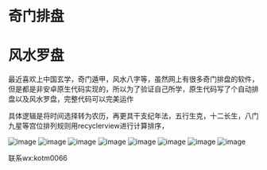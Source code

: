 
# 奇门排盘
# 风水罗盘

最近喜欢上中国玄学，奇门遁甲，风水八字等，虽然网上有很多奇门排盘的软件，但是都是非安卓原生代码实现的，所以为了验证自己所学，原生代码写了个自动排盘以及风水罗盘，完整代码可以完美运作


具体逻辑是将时间选择转为农历，再更具干支纪年法，五行生克，十二长生，八门九星等宫位排列规则用recyclerview进行计算排序，

![image](https://github.com/MartingKing/xuanxueapp/blob/master/images/1.jpg)
![image](https://github.com/MartingKing/xuanxueapp/blob/master/images/2.jpg)
![image](https://github.com/MartingKing/xuanxueapp/blob/master/images/3.jpg)
![image](https://github.com/MartingKing/xuanxueapp/blob/master/images/4.jpg)
![image](https://github.com/MartingKing/xuanxueapp/blob/master/images/5.jpg)
![image](https://github.com/MartingKing/xuanxueapp/blob/master/images/6.jpg)
![image](https://github.com/MartingKing/xuanxueapp/blob/master/images/7.jpg)
![image](https://github.com/MartingKing/xuanxueapp/blob/master/images/8.jpg)

联系wx:kotm0066
